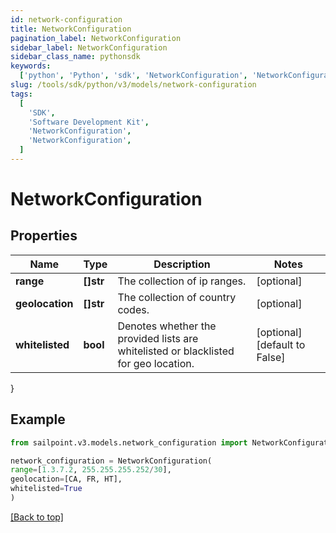 ```yaml
---
id: network-configuration
title: NetworkConfiguration
pagination_label: NetworkConfiguration
sidebar_label: NetworkConfiguration
sidebar_class_name: pythonsdk
keywords:
  ['python', 'Python', 'sdk', 'NetworkConfiguration', 'NetworkConfiguration']
slug: /tools/sdk/python/v3/models/network-configuration
tags:
  [
    'SDK',
    'Software Development Kit',
    'NetworkConfiguration',
    'NetworkConfiguration',
  ]
---
```


# NetworkConfiguration

## Properties

| Name | Type | Description | Notes |
| --- | --- | --- | --- |
| **range** | **[]str** | The collection of ip ranges. | [optional] |
| **geolocation** | **[]str** | The collection of country codes. | [optional] |
| **whitelisted** | **bool** | Denotes whether the provided lists are whitelisted or blacklisted for geo location. | [optional] [default to False] |

}

## Example

```python
from sailpoint.v3.models.network_configuration import NetworkConfiguration

network_configuration = NetworkConfiguration(
range=[1.3.7.2, 255.255.255.252/30],
geolocation=[CA, FR, HT],
whitelisted=True
)

```

[[Back to top]](#)
